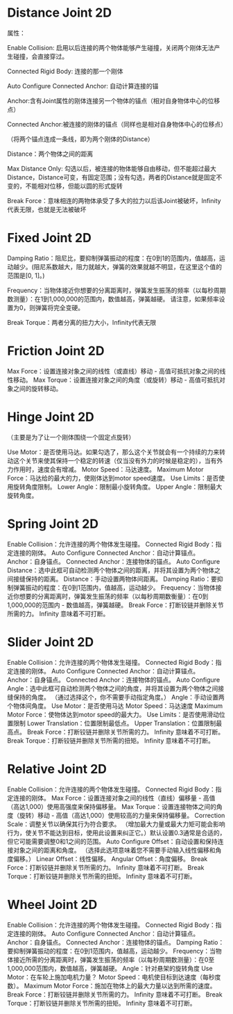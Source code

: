 # Distance Joint 2D

属性：

Enable Collision: 启用以后连接的两个物体能够产生碰撞，关闭两个刚体无法产生碰撞，会直接穿过。

Connected Rigid Body: 连接的那一个刚体

Auto Configure Connected Anchor: 自动计算连接的锚

Anchor:含有Joint属性的刚体连接另一个物体的锚点（相对自身物体中心的位移点）

Connected Anchor:被连接的刚体的锚点（同样也是相对自身物体中心的位移点）

（将两个锚点连成一条线，即为两个刚体的Distance）



Distance：两个物体之间的距离

Max Distance Only: 勾选以后，被连接的物体能够自由移动，但不能超过最大Distance，Distance可变，有固定范围；没有勾选，两者的Distance就是固定不变的，不能相对位移，但能以圆的形式旋转

Break Force：意味相连的两物体承受了多大的拉力以后该Joint被破坏，Infinity代表无限，也就是无法被破坏



# Fixed Joint 2D

Damping Ratio：阻尼比，要抑制弹簧振动的程度：在0到1的范围内，值越高，运动越少。(阻尼系数越大，阻力就越大，弹簧的效果就越不明显，在这里这个值的范围是[0, 1]。)

Frequency：当物体接近你想要的分离距离时，弹簧发生振荡的频率（以每秒周期数测量）：在1到1,000,000的范围内，数值越高，弹簧越硬。 请注意，如果频率设置为0，则弹簧将完全变硬。

Break Torque：两者分离的扭力大小，Infinity代表无限



# Friction Joint 2D

Max Force：设置连接对象之间的线性（或直线）移动 - 高值可抵抗对象之间的线性移动。
Max Torque：设置连接对象之间的角度（或旋转）移动 - 高值可抵抗对象之间的旋转移动。



# Hinge Joint 2D

（主要是为了让一个刚体围绕一个固定点旋转）

Use Motor：是否使用马达。如果勾选了，那么这个关节就会有一个持续的力来转动这个关节来使其保持一个稳定的转速（仅当没有外力的时候是稳定的），当有外力作用时，速度会有增减。
Motor Speed：马达速度。
Maximum Motor Force：马达给的最大的力，使刚体达到motor speed速度。
Use Limits：是否使用旋转角度限制。
Lower Angle：限制最小旋转角度。
Upper Angle：限制最大旋转角度。

# Spring Joint 2D

Enable Collision：允许连接的两个物体发生碰撞。
Connected Rigid Body：指定连接的刚体。
Auto Configure Connected Anchor：自动计算锚点。
Anchor：自身锚点。
Connected Anchor：连接物体的锚点。
Auto Configure Distance：选中此框可自动检测两个物体之间的距离，并将其设置为两个物体之间接缝保持的距离。
Distance：手动设置两物体间距离。
Damping Ratio：要抑制弹簧振动的程度：在0到1范围内，值越高，运动越少。
Frequency：当物体接近你想要的分离距离时，弹簧发生振荡的频率（以每秒周期数衡量）：在0到1,000,000的范围内 - 数值越高，弹簧越硬。
Break Force：打断铰链并删除关节所需的力。 Infinity 意味着不可打断。



# Slider Joint 2D

Enable Collision：允许连接的两个物体发生碰撞。
Connected Rigid Body：指定连接的刚体。
Auto Configure Connected Anchor：自动计算锚点。
Anchor：自身锚点。
Connected Anchor：连接物体的锚点。
Auto Configure Angle：选中此框可自动检测两个物体之间的角度，并将其设置为两个物体之间接缝保持的角度。 （通过选择这个，你不需要手动指定角度。）
Angle：手动设置两个物体间角度。
Use Motor：是否使用马达
Motor Speed：马达速度
Maximum Motor Force：使物体达到motor speed的最大力。
Use Limits：是否使用滑动位置限制
Lower Translation：位置限制最低点。
Upper Translation：位置限制最高点。
Break Force：打断铰链并删除关节所需的力。 Infinity 意味着不可打断。
Break Torque：打断铰链并删除关节所需的扭矩。 Infinity 意味着不可打断。



# Relative Joint 2D

Enable Collision：允许连接的两个物体发生碰撞。
Connected Rigid Body：指定连接的刚体。
Max Force：设置连接对象之间的线性（直线）偏移量 - 高值（高达1,000）使用高强度来保持偏移量。
Max Torque：设置连接物体之间的角度（旋转）移动 - 高值（高达1,000）使用较高的力量来保持偏移量。
Correction Scale：调整关节以确保其行为符合要求。 （增加最大力量或最大力矩可能会影响行为，使关节不能达到目标，使用此设置来纠正它。）默认设置0.3通常是合适的，但它可能需要调整0和1之间的范围。
Auto Configure Offset：自动设置和保持连接对象之间的距离和角度。 （选择此选项意味着您不需要手动输入线性偏移和角度偏移。）
Linear Offset：线性偏移。
Angular Offset：角度偏移。
Break Force：打断铰链并删除关节所需的力。 Infinity 意味着不可打断。
Break Torque：打断铰链并删除关节所需的扭矩。 Infinity 意味着不可打断。

# Wheel Joint 2D

Enable Collision：允许连接的两个物体发生碰撞。
Connected Rigid Body：指定连接的刚体。
Auto Configure Connected Anchor：自动计算锚点。
Anchor：自身锚点。
Connected Anchor：连接物体的锚点。
Damping Ratio：要抑制弹簧振动的程度：在0到1范围内，值越高，运动越少。
Frequency：当物体接近所需的分离距离时，弹簧发生振荡的频率（以每秒周期数测量）：在0至1,000,000范围内，数值越高，弹簧越硬。
Angle：针对悬架的旋转角度
Use Motor：在车轮上施加电机力量？
Motor Speed：电机使目标到达速度（每秒度数）。
Maximum Motor Force：施加在物体上的最大力量以达到所需的速度。
Break Force：打断铰链并删除关节所需的力。 Infinity 意味着不可打断。
Break Torque：打断铰链并删除关节所需的扭矩。 Infinity 意味着不可打断。



